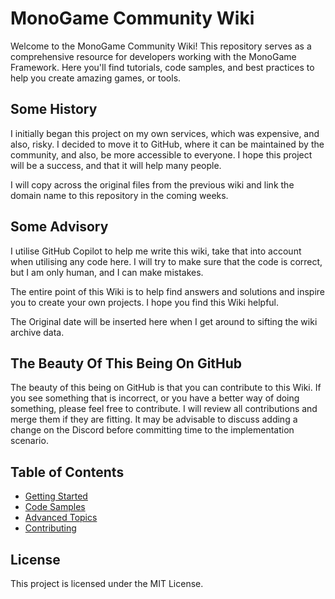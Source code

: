 # MonoGame Community Wiki

Welcome to the MonoGame Community Wiki! This repository serves as a comprehensive resource for developers working with the MonoGame Framework. Here you'll find tutorials, code samples, and best practices to help you create amazing games, or tools.

## Some History

I initially began this project on my own services, which was expensive, and also, risky. I decided to move it to GitHub, where it can be maintained by the community, and also, be more accessible to everyone. I hope this project will be a success, and that it will help many people.

I will copy across the original files from the previous wiki and link the domain name to this repository in the coming weeks.

## Some Advisory

I utilise GitHub Copilot to help me write this wiki, take that into account when utilising any code here. I will try to make sure that the code is correct, but I am only human, and I can make mistakes.

The entire point of this Wiki is to help find answers and solutions and inspire you to create your own projects. I hope you find this Wiki helpful.

The Original date will be inserted here when I get around to sifting the wiki archive data.

## The Beauty Of This Being On GitHub

The beauty of this being on GitHub is that you can contribute to this Wiki. If you see something that is incorrect, or you have a better way of doing something, please feel free to contribute. I will review all contributions and merge them if they are fitting. It may be advisable to discuss adding a change on the Discord before committing time to the implementation scenario.

## Table of Contents

- [Getting Started](docs/getting_started.md)
- [Code Samples](docs/code_samples.md)
- [Advanced Topics](docs/advanced_topics.md)
- [Contributing](CONTRIBUTING.md)

## License

This project is licensed under the MIT License.
